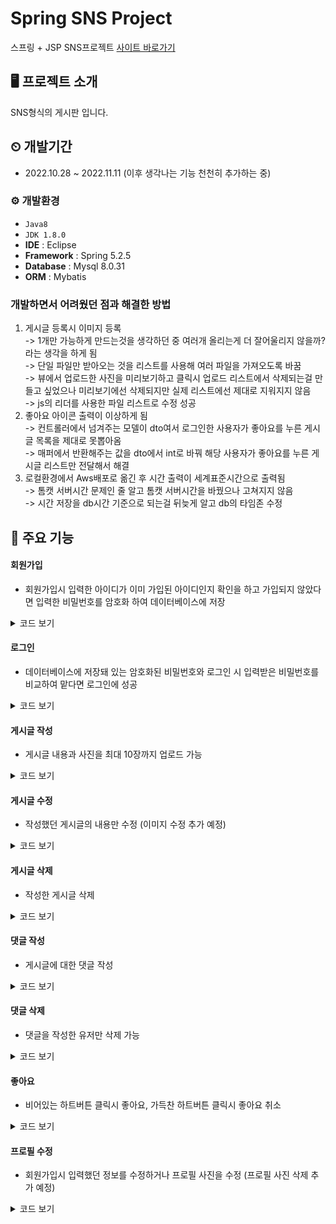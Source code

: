 # Spring SNS Project 
스프링 + JSP SNS프로젝트
<a href="3.39.125.101:8080">사이트 바로가기</a>

## 🖥 프로젝트 소개
SNS형식의 게시판 입니다. 
## ⏲ 개발기간
* 2022.10.28 ~ 2022.11.11 (이후 생각나는 기능 천천히 추가하는 중)
### ⚙ 개발환경
- `Java8`
- `JDK 1.8.0`
- **IDE** : Eclipse
- **Framework** : Spring 5.2.5
- **Database** : Mysql 8.0.31
- **ORM** : Mybatis
### 개발하면서 어려웠던 점과 해결한 방법
1. 게시글 등록시 이미지 등록 </br>-> 1개만 가능하게 만드는것을 생각하던 중 여러개 올리는게 더 잘어울리지 않을까? 라는 생각을 하게 됨 </br>-> 단일 파일만 받아오는 것을 리스트를 사용해 여러 파일을 가져오도록  바꿈 </br>-> 뷰에서 업로드한 사진을 미리보기하고 클릭시 업로드 리스트에서 삭제되는걸 만들고 싶었으나 미리보기에선 삭제되지만 실제 리스트에선 제대로 지워지지 않음 </br>-> js의 리더를 사용한 파일 리스트로 수정 성공
2. 좋아요 아이콘 출력이 이상하게 됨
   </br>-> 컨트롤러에서 넘겨주는 모델이 dto여서 로그인한 사용자가 좋아요를 누른 게시글 목록을 제대로 못뽑아옴
   </br>-> 매퍼에서 반환해주는 값을 dto에서 int로 바꿔 해당 사용자가 좋아요를 누른 게시글 리스트만 전달해서 해결
3. 로컬환경에서 Aws배포로 옮긴 후 시간 출력이 세계표준시간으로 출력됨 </br>-> 톰캣 서버시간 문제인 줄 알고 톰캣 서버시간을 바꿨으나 고쳐지지 않음 </br>-> 시간 저장을 db시간 기준으로 되는걸 뒤늦게 알고 db의 타임존 수정
## 📌 주요 기능
#### 회원가입
* 회원가입시 입력한 아이디가 이미 가입된 아이디인지 확인을 하고 가입되지 않았다면 입력한 비밀번호를 암호화 하여 데이터베이스에 저장
<details>
<summary>코드 보기</summary>

```java
	@PostMapping(value="/idChk")
	public @ResponseBody  int idCheck(String user_id) {
		// 회원가입시 아이디 중복 체크
		int result = this.userService.checkJoin(user_id);
		return result;
	}
```

```
<select id="check_join" parameterType="string" resultType="int">
	<![CDATA[
		select count(*) from user where user_id = #{user_id}
	]]>
</select>
```
```JAVA
 	public String createUser(UserDTO dto) {
		PasswordEncoder p = new BCryptPasswordEncoder();
		dto.setUser_pw(p.encode(dto.getUser_pw()));		
		
		int affectRowCount = this.userDao.userInsert(dto);
		if(affectRowCount == 1) {
			return dto.getUser_id();
		}
		return null;
	}
```
```javascript
$('#idChk').click(function() {
        		let user_id = $('#user_id').val().trim();
        		
        		if(user_id == '') {
        			alert('아이디를 입력해 주세요')
        		}else {
    	    		$.ajax({
    	    			url : "/idChk",
    	    			type : "post",
    	    			dataType : 'json',
    	    			data : {user_id : user_id},
    	    			success : function(result) {
    	    				if(result == 1) {
    	    					$('.submit').attr('disabled', true);
    	    					alert('이미 사용중인 아이디입니다.');
    	    				} else {
    							$('#user_id').attr('readonly', true);
    							$('#idChk').attr('disabled', true);
    							$('#idChk').css('background-color', '#e3e3e3');
    							flag_id = true
    							if(flag_id == true && flag_pw == true) {
    			    				$('.submit').removeAttr('style');
    			    				$('.submit').removeAttr('disabled');    					
    		    				}
    	    					alert('사용 가능한 아이디 입니다.');
    	    				}
    	    			},
    	    			error : function() {
    	    				alert('서버 요청에 실패했습니다.');
    	    			}
    	    		})
        		}
        	})
```
</details>

#### 로그인
* 데이터베이스에 저장돼 있는 암호화된 비밀번호와 로그인 시 입력받은 비밀번호를 비교하여 맡다면 로그인에 성공

<details>
<summary>코드 보기</summary>

```java
	@PostMapping(value="/login")
	public String loginPost(@ModelAttribute LoginDTO dto, HttpServletRequest request, RedirectAttributes rttr) {
		// 비밀번호 암호화를 위해 인코더 객체 생성
		PasswordEncoder p = new BCryptPasswordEncoder();
		
		// 로그인 성공 후 세션에 아이디를 저장해두기 위해 만듬
		HttpSession session = request.getSession();
		
		// DB에 저장돼있는 해당 유저의 암호화된 비밀번호
		String userDBPassword = this.userService.login(dto);
		// 입력한 비밀번호와 암호화된 비밀번호를 비교해서 비밀번호가 맞으면
		if(p.matches(dto.getUser_pw(), userDBPassword)) {
			// 세션에 유저의 아이디를 저장하고 메인화면으로
			session.setAttribute("user_id", dto.getUser_id());
			return "redirect:/";
		} else {
			// 실패하면 메시지에 false를 저장하고 다시 로그인 화면으로
			// addFlashAttribute = 새로고침하면 사라지는 정보
			rttr.addFlashAttribute("message", false);
			session.setAttribute("user_id", null);
			
			return "redirect:login";
		}
		
	}
```
</details>

#### 게시글 작성
* 게시글 내용과 사진을 최대 10장까지 업로드 가능
<details>
<summary>코드 보기</summary>

```java
@PostMapping(value="/new_feed")
	public String newFeedPost(FeedDTO dto, HttpServletRequest req, MultipartHttpServletRequest mhsq, RedirectAttributes rttr) throws IllegalStateException, IOException {
		//HttpSession session = req.getSession();
		
		// 제일 마지막 게시글의 게시글 번호를 가져옴
		Integer feed_id = feedService.getFeedMax();
		
		// 게시글이 없을 경우 게시글 번호를 0으로
		if(feed_id == null) {
			feed_id = 0;
		}
		
		int affectRowCount = feedService.newFeed(dto);
		// 게시글 내용 저장에 성공하면
		if(affectRowCount == 1) {
			// 사진 저장 경로
			String realFolder = req.getSession().getServletContext().getRealPath("/") + "resources/uploadImg/";
			File dir = new File(realFolder);
			// 폴더가 없으면 생성
			if(!dir.isDirectory()) {
				dir.mkdirs();
			}
			
			// 뷰에서 넘겨받은 사진 파일들
			List<MultipartFile> mf = mhsq.getFiles("uploadFile");
			if(mf.size() == 1 && mf.get(0).getOriginalFilename().equals("")) {
			} else {
				for(int i = 0; i < mf.size(); i++) {
					// 업로드 이미지의 이름 중복을 방지하기 위해 랜덤한 문자열을 생성해서 추가
					String genId = UUID.randomUUID().toString();
					String originalFileName = mf.get(i).getOriginalFilename();
					
					String saveFileName = genId + "." + FilenameUtils.getExtension(originalFileName);
					
					String savePath = realFolder + saveFileName;
					long fileSize = mf.get(i).getSize();
					
					mf.get(i).transferTo(new File(savePath));
					
					// 서버에 저장된 이미지의 이름을 디비에 저장
					feedService.fileUpload(originalFileName, saveFileName, fileSize, feed_id + 1);
				}
			}
			return "redirect:/";
		} else {
			rttr.addFlashAttribute("message", false);
			return "redirect:new_feed";
		}
		
	}
	
```
</details>

#### 게시글 수정
* 작성했던 게시글의 내용만 수정 (이미지 수정 추가 예정)

<details>
<summary>코드 보기</summary>

```java
@GetMapping(value="modify_feed")
	public ModelAndView modifyFeedGet(@RequestParam String feed_id) {
		// 수정하려는 게시글의 게시글 번호를 통해 DB에서 정보를 가져옴
		FeedDTO dto = feedService.getFeedById(feed_id);
		ModelAndView mav = new ModelAndView();
		
		// 가져온 정보를 모델로 뷰에 넘겨서 화면에 출력
		mav.addObject("data", dto);
		mav.setViewName("/board/modifyFeed");
		
		return mav;
	}
	
	@PostMapping(value="/modify_feed")
	public String modifyFeedPost(@RequestParam String feed_id) {
		// 수정하려는 게시글의 게시글 번호를 파라미터로 전달
		return "redirect:/modify_feed?feed_id=" + feed_id;
	}
	
	@PostMapping(value="modify_feed_execute")
	public String modifyFeedExecute(@RequestParam Map<String, Object> map) {
		// 게시글 수정 진행
		feedService.modifyFeed(map);
		
		return "redirect:/";
	}
	
```
</details>

#### 게시글 삭제
* 작성한 게시글 삭제

<details>
<summary>코드 보기</summary>

```java
	@PostMapping(value="/delete_feed")
	public String deleteFeed(@RequestParam String feed_id, HttpServletRequest req) {
		// 게시글과 서버에 올라와 있는 해당 게시글에 대한 사진을 함께 지우기 위해 폴더 경로를 변수로 설정
		String realFolder = req.getSession().getServletContext().getRealPath("/") + "/resources/uploadImg/";
		
		// 게시글의 사진에 해당하는 정보를 DB에서 가져옴 
		List<UploadFileDTO> feedUploadFileList = feedService.getFeedUploadFile(feed_id);
		
		// 서버에 파일이름이 존재한다면 삭제
		for (UploadFileDTO uploadFileDTO : feedUploadFileList) {
			File file = new File(realFolder + uploadFileDTO.getFile_name());
			if(file.exists()) {
				file.delete();
			}
		}
		
		// 게시글 내용 삭제
		feedService.deleteFeed(feed_id);
		return "redirect:/";
	} 
```
</details>

#### 댓글 작성
* 게시글에 대한 댓글 작성

<details>
<summary>코드 보기</summary>

```java
	@PostMapping(value="/new_comment")
	public String newComment(CommentDTO comment) {
		// 댓글 작성
		feedService.newComment(comment);
		
		return "redirect:/";
	}
```
```
<insert id="new_feed" parameterType="com.project.sns.dto.FeedDTO" useGeneratedKeys="true" keyProperty="feed_id">
	<![CDATA[{ call new_feed(
		#{feed_content},
		#{feed_user_id}
		)}
	]]>
</insert>
```
</details>

#### 댓글 삭제
* 댓글을 작성한 유저만 삭제 가능

<details>
<summary>코드 보기</summary>

```java
	@PostMapping(value="/delete_comment")
	public String deleteComment(@RequestParam Map<String, Object> map) {
		// 댓글 번호를 가져와 댓글 삭제
		feedService.deleteComment(map);
		
		return "redirect:/";
	}
```
```
<c:if test="${user_id eq comment.comment_user_id }">
    <form action="/delete_comment" method="post" id="comment_form" class="col-1 row text-center">
        <input type="hidden" name="comment_feed_id" value="${feed.feed_id }" />
        <input type="hidden" name="comment_id" value="${comment.comment_id }" />
        // 댓글 삭제 버튼
        <button class="delete-btn fa-solid fa-eraser fa-sm" type="submit"></button>
    </form>
</c:if>
```
</details>

#### 좋아요
* 비어있는 하트버튼 클릭시 좋아요, 가득찬 하트버튼 클릭시 좋아요 취소

<details>
<summary>코드 보기</summary>

```java
@ResponseBody
	@GetMapping(value="/like")
	public FeedDTO like(@RequestParam String num, HttpServletRequest req) {
		// 좋아요 클릭
		HttpSession session = req.getSession();
		LikeDTO likeDTO = new LikeDTO();
		// LikeDTO에 좋아요를 누른 유저의 아이디와 게시글 번호를 저장
		likeDTO.setLike_feed_id(Integer.parseInt(num));
		likeDTO.setLike_user_id(session.getAttribute("user_id").toString());
		
		// 게시글의 좋아요 수를 1 증가시키고 좋아요 수가 증가한 게시긇의 정보를 AJAX요청의 결과로 반환
		FeedDTO result = feedService.likeUp(likeDTO);
		
		return result;
	}
	
	@ResponseBody
	@GetMapping(value="/like_cancel")
	public FeedDTO likeCancel(@RequestParam String num, HttpServletRequest req) {
		// 좋아요 취소
		HttpSession session = req.getSession();
		LikeDTO likeDTO = new LikeDTO();
		//LikeDTODP 좋아요 취소를 한 유저의 아이디와 게시글 번호를 저장
		likeDTO.setLike_feed_id(Integer.parseInt(num));
		likeDTO.setLike_user_id(session.getAttribute("user_id").toString());
		
		// 게시글의 좋아요 수를 1 감소시키고 좋아요 수가 감소한 게시글의 정보를 AJAX요청의 결과로 반환
		FeedDTO result = feedService.likeCancel(likeDTO);
		
		return result;
	}
```
```
$(".like").click(function() {
			let num = $(this).attr('idx');
			console.log('like click');
			
			
			if(num == null) {
				return
			} else if($(this).attr('class') == 'like fa-regular fa-heart') {
				$.ajax({
					url : 'like',
					type : 'get',
					data : {
						num : num
					},
					success : function(result) {
						let like = result.feed_like_count;
						$('#like'+num).text(like);
					},
					error : function() {
						alert('서버 에러')
					}
				})
				$(this).attr('class', 'like fa-solid fa-heart')
			} else if($(this).attr('class') == 'like fa-solid fa-heart') {
				$.ajax({
					url : 'like_cancel',
					type : 'get',
					data : {
						num : num,
					},
					success : function(result) {
						let like = result.feed_like_count;
						$('#like'+num).text(like);
					},
					error : function() {
						alert('서버 에러');
					}
				})
				$(this).attr('class', 'like fa-regular fa-heart')
			}
		})
```
</details>

#### 프로필 수정
* 회원가입시 입력했던 정보를 수정하거나 프로필 사진을 수정 (프로필 사진 삭제 추가 예정)

<details>
<summary>코드 보기</summary>

```java
@PostMapping(value="/user_modify")
	public String userModifyPost(@ModelAttribute UserDTO dto, MultipartHttpServletRequest file ,HttpServletRequest req, RedirectAttributes rttr) {
		// 입력한 비밀번호를 DB의 암호화된 비밀번호와 비교하기 위해 객체 생성
		PasswordEncoder p = new BCryptPasswordEncoder();
		String myDBPw = this.userService.checkPw(dto);
		
		// 입력한 비밀번호가 암호화된 비밀번호와 일치하는지 확인
		boolean checkPw = p.matches(dto.getUser_pw(), myDBPw);
		
		if(checkPw == true) {
			// 유저의 수정된 정보를 저장
			this.userService.modifyUser(dto);
			
			// 프로필 사진을 저장하기 위한 경로를 변수에 저장
			String realFolder = req.getSession().getServletContext().getRealPath("/") + "/resources/uploadImg/profileImg/";
			File dir = new File(realFolder);
			// 해당 폴더가 없으면 폴더를 생성
			if(!dir.isDirectory()) {
				dir.mkdirs();
			}
			
			// 업로드한 프로필 사진
			MultipartFile mf = file.getFile("uploadProfile");
			
			// 사진 이름의 중복을 방지하기 위해 랜덤한 문자열 생성후 붙여서 사진이름을 저장
			String genId = UUID.randomUUID().toString();
			String originalFileName = mf.getOriginalFilename();
			// 프로필 사진을 변경했다면
			if(!originalFileName.isEmpty()) {
				String saveFileName = genId + "." + FilenameUtils.getExtension(originalFileName);
				String savePath = realFolder + saveFileName;
				
				try {
					// 서버에 프로필 사진을 저장
					mf.transferTo(new File(savePath));
				} catch (IllegalStateException e) {
					// TODO Auto-generated catch block
					e.printStackTrace();
				} catch (IOException e) {
					// TODO Auto-generated catch block
					e.printStackTrace();
				}
				
				// 서버에 저장된 프로필 사진 이름을 DB에 저장
				this.userService.updateProfile(originalFileName, saveFileName, dto.getUser_id());
			}
			
			
			return "redirect:/user_detail?user_id=" + dto.getUser_id();
		} else {
			rttr.addFlashAttribute("chkPwMsg", false);
			
			return "redirect:/user_modify?user_id=" + dto.getUser_id();
		}
		
		
	}
```

</details>
